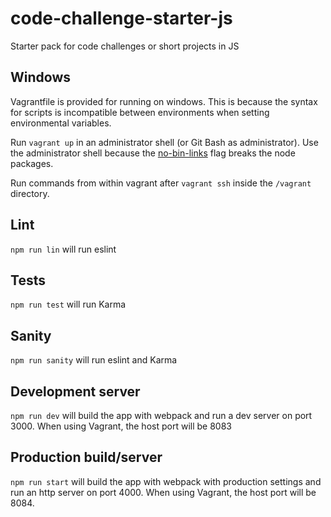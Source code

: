 # code-challenge-starter-js
Starter pack for code challenges or short projects in JS

## Windows
Vagrantfile is provided for running on windows. This is because the syntax for
scripts is incompatible between environments when setting environmental variables.

Run `vagrant up` in an administrator shell (or Git Bash as administrator).
Use the administrator shell because the [no-bin-links](https://github.com/npm/npm/issues/9901)
flag breaks the node packages.

Run commands from within vagrant after `vagrant ssh` inside the `/vagrant` directory.

## Lint
`npm run lin` will run eslint

## Tests
`npm run test` will run Karma

## Sanity
`npm run sanity` will run eslint and Karma

## Development server
`npm run dev` will build the app with webpack and run a dev server on port 3000.
When using Vagrant, the host port will be 8083

## Production build/server
`npm run start` will build the app with webpack with production settings and run
an http server on port 4000.
When using Vagrant, the host port will be 8084.
